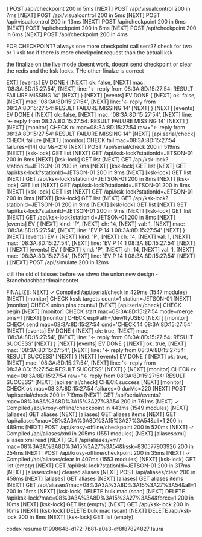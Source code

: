 ] POST /api/checkpoint 200 in 5ms
[NEXT] POST /api/visualcontrol 200 in 7ms
[NEXT] POST /api/visualcontrol 200 in 5ms
[NEXT] POST /api/visualcontrol 200 in 13ms
[NEXT] POST /api/checkpoint 200 in 6ms
[NEXT] POST /api/checkpoint 200 in 6ms
[NEXT] POST /api/checkpoint 200 in 6ms
[NEXT] POST /api/checkpoint 200 in 4ms

FOR CHECKPOINT? always one more checkpoint call sent??
check for two or 1 ksk too if there is more checkpoint request than the actuall ksk

the finalize on the live mode doesnt work, doesnt send checkpoint or clear the redis and the ksk locks.
THe other finalze is correct

EXT] [events] EV DONE {
[NEXT] ok: false,
[NEXT] mac: '08:3A:8D:15:27:54',
[NEXT] line: '← reply from 08:3A:8D:15:27:54: RESULT FAILURE MISSING 14'
[NEXT] }
[NEXT] [events] EV DONE {
[NEXT] ok: false,
[NEXT] mac: '08:3A:8D:15:27:54',
[NEXT] line: '← reply from 08:3A:8D:15:27:54: RESULT FAILURE MISSING 14'
[NEXT] }
[NEXT] [events] EV DONE {
[NEXT] ok: false,
[NEXT] mac: '08:3A:8D:15:27:54',
[NEXT] line: '← reply from 08:3A:8D:15:27:54: RESULT FAILURE MISSING 14'
[NEXT] }
[NEXT] [monitor] CHECK rx mac=08:3A:8D:15:27:54 raw="← reply from 08:3A:8D:15:27:54: RESULT FAILURE MISSING 14"
[NEXT] [api:serial/check] CHECK failure
[NEXT] [monitor] CHECK fail mac=08:3A:8D:15:27:54 failures=[14] durMs=216
[NEXT] POST /api/serial/check 200 in 519ms
[NEXT] [ksk-lock] GET list
[NEXT] GET /api/ksk-lock?stationId=JETSON-01 200 in 8ms
[NEXT] [ksk-lock] GET list
[NEXT] GET /api/ksk-lock?stationId=JETSON-01 200 in 7ms
[NEXT] [ksk-lock] GET list
[NEXT] GET /api/ksk-lock?stationId=JETSON-01 200 in 9ms
[NEXT] [ksk-lock] GET list
[NEXT] GET /api/ksk-lock?stationId=JETSON-01 200 in 8ms
[NEXT] [ksk-lock] GET list
[NEXT] GET /api/ksk-lock?stationId=JETSON-01 200 in 8ms
[NEXT] [ksk-lock] GET list
[NEXT] GET /api/ksk-lock?stationId=JETSON-01 200 in 9ms
[NEXT] [ksk-lock] GET list
[NEXT] GET /api/ksk-lock?stationId=JETSON-01 200 in 9ms
[NEXT] [ksk-lock] GET list
[NEXT] GET /api/ksk-lock?stationId=JETSON-01 200 in 9ms
[NEXT] [ksk-lock] GET list
[NEXT] GET /api/ksk-lock?stationId=JETSON-01 200 in 8ms
[NEXT] [events] EV {
[NEXT] kind: 'P',
[NEXT] ch: 14,
[NEXT] val: 1,
[NEXT] mac: '08:3A:8D:15:27:54',
[NEXT] line: 'EV P 14 1 08:3A:8D:15:27:54'
[NEXT] }
[NEXT] [events] EV {
[NEXT] kind: 'P',
[NEXT] ch: 14,
[NEXT] val: 1,
[NEXT] mac: '08:3A:8D:15:27:54',
[NEXT] line: 'EV P 14 1 08:3A:8D:15:27:54'
[NEXT] }
[NEXT] [events] EV {
[NEXT] kind: 'P',
[NEXT] ch: 14,
[NEXT] val: 1,
[NEXT] mac: '08:3A:8D:15:27:54',
[NEXT] line: 'EV P 14 1 08:3A:8D:15:27:54'
[NEXT] }
[NEXT] POST /api/simulate 200 in 12ms

still the old cl falsses before we shwo the union new design - Branchdashboardmaincontet

FINALIZE:
NEXT] ✓ Compiled /api/serial/check in 429ms (1547 modules)
[NEXT] [monitor] CHECK kssk targets count=1 station=JETSON-01
[NEXT] [monitor] CHECK union pins count=1
[NEXT] [api:serial/check] CHECK begin
[NEXT] [monitor] CHECK start mac=08:3A:8D:15:27:54 mode=merge pins=1
[NEXT] [monitor] CHECK espPath=/dev/ttyUSB0
[NEXT] [monitor] CHECK send mac=08:3A:8D:15:27:54 cmd='CHECK 14 08:3A:8D:15:27:54'
[NEXT] [events] EV DONE {
[NEXT] ok: true,
[NEXT] mac: '08:3A:8D:15:27:54',
[NEXT] line: '← reply from 08:3A:8D:15:27:54: RESULT SUCCESS'
[NEXT] }
[NEXT] [events] EV DONE {
[NEXT] ok: true,
[NEXT] mac: '08:3A:8D:15:27:54',
[NEXT] line: '← reply from 08:3A:8D:15:27:54: RESULT SUCCESS'
[NEXT] }
[NEXT] [events] EV DONE {
[NEXT] ok: true,
[NEXT] mac: '08:3A:8D:15:27:54',
[NEXT] line: '← reply from 08:3A:8D:15:27:54: RESULT SUCCESS'
[NEXT] }
[NEXT] [monitor] CHECK rx mac=08:3A:8D:15:27:54 raw="← reply from 08:3A:8D:15:27:54: RESULT SUCCESS"
[NEXT] [api:serial/check] CHECK success
[NEXT] [monitor] CHECK ok mac=08:3A:8D:15:27:54 failures=0 durMs=220
[NEXT] POST /api/serial/check 200 in 719ms
[NEXT] GET /api/serial/events?mac=08%3A3A%3A8D%3A15%3A27%3A54 200 in 761ms
[NEXT] ✓ Compiled /api/krosy-offline/checkpoint in 443ms (1549 modules)
[NEXT] [aliases] GET aliases
[NEXT] [aliases] GET aliases items
[NEXT] GET /api/aliases?mac=08%3A3A%3A8D%3A15%3A27%3A54&all=1 200 in 489ms
[NEXT] POST /api/krosy-offline/checkpoint 200 in 520ms
[NEXT] ✓ Compiled /api/aliases/xml in 205ms (1551 modules)
[NEXT] [aliases:xml] aliases xml read
[NEXT] GET /api/aliases/xml?mac=08%3A3A%3A8D%3A15%3A27%3A54&kssk=830577903926 200 in 254ms
[NEXT] POST /api/krosy-offline/checkpoint 200 in 35ms
[NEXT] ✓ Compiled /api/aliases/clear in 407ms (1553 modules)
[NEXT] [ksk-lock] GET list (empty)
[NEXT] GET /api/ksk-lock?stationId=JETSON-01 200 in 317ms
[NEXT] [aliases:clear] cleared aliases
[NEXT] POST /api/aliases/clear 200 in 458ms
[NEXT] [aliases] GET aliases
[NEXT] [aliases] GET aliases items
[NEXT] GET /api/aliases?mac=08%3A3A%3A8D%3A15%3A27%3A54&all=1 200 in 15ms
[NEXT] [ksk-lock] DELETE bulk mac (scan)
[NEXT] DELETE /api/ksk-lock?mac=08%3A3A%3A8D%3A15%3A27%3A54&force=1 200 in 10ms
[NEXT] [ksk-lock] GET list (empty)
[NEXT] GET /api/ksk-lock 200 in 10ms
[NEXT] [ksk-lock] DELETE bulk mac (scan)
[NEXT] DELETE /api/ksk-lock 200 in 8ms
[NEXT] [ksk-lock] GET list (empty)

codex resume 01998648-d172-7b81-a0a3-df8f87824827 laura
